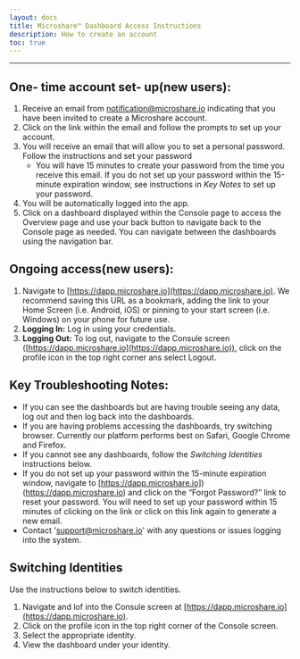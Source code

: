 ```yaml
---
layout: docs
title: Microshare™ Dashboard Access Instructions
description: How to create an account
toc: true
---
```


---------------------------------------

## One- time account set- up(new users):

1. Receive an email from notification@microshare.io indicating that you have been invited to create a Microshare account. 
2. Click on the link within the email and follow the prompts to set up your account.
3. You will receive an email that will allow you to set a personal password.  Follow the instructions and set your password
    - You will have 15 minutes to create your password from the time you receive this email.  If you do not set up your password within the 15-minute expiration window, see instructions in <em>Key Notes</em> to set up your password.
4. You will be automatically logged into the app. 
5. Click on a dashboard displayed within the Console page to access the Overview page and use your back button to navigate back to the Console page as needed.  You can navigate between the dashboards using the navigation bar. 


## Ongoing access(new users):

1. Navigate to [https://dapp.microshare.io](https://dapp.microshare.io). We recommend saving this URL as a bookmark, adding the link to your Home Screen (i.e. Android, iOS) or pinning to your start screen (i.e. Windows) on your phone for future use. 
2. **Logging In:** Log in using your credentials.
3. **Logging Out:** To log out, navigate to the Consule screen ([https://dapp.microshare.io](https://dapp.microshare.io)), click on the profile icon in the top right corner ans select Logout.


## Key Troubleshooting Notes:

* If you can see the dashboards but are having trouble seeing any data, log out and then log back into the dashboards. 
* If you are having problems accessing the dashboards, try switching browser. Currently our platform performs best on Safari, Google Chrome and Firefox. 
* If you cannot see any dashboards, follow the <em>Switching Identities</em> instructions below.
* If you do not set up your password within the 15-minute expiration window, navigate to [https://dapp.microshare.io])(https://dapp.microshare.io) and click on the “Forgot Password?” link to reset your password.  You will need to set up your password within 15 minutes of clicking on the link or click on this link again to generate a new email. 
* Contact 'support@microshare.io' with any questions or issues logging into the system.

## Switching Identities
Use the instructions below to switch identities.

1. Navigate and lof into the Consule screen at [https://dapp.microshare.io](https://dapp.microshare.io). 
2. Click on the profile icon in the top right corner of the Console screen.
3. Select the appropriate identity.
4. View the dashboard under your identity. 



